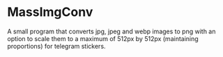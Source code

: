 # MassImgConv
A small program that converts jpg, jpeg and webp images to png with an option to scale them to a maximum of 512px by 512px (maintaining proportions) for telegram stickers.
